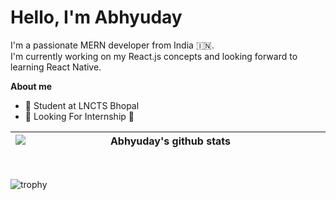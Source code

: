 <!-- <p align="center"><a href=""><img width="80%" alt="Hello, I'm Abhyuday. I do open source!" src="" /></a></p> -->
# Hello, I'm Abhyuday<br />
I'm a passionate MERN developer from India 🇮🇳. <br />
I'm currently working on my React.js concepts and looking forward to learning React Native.

**About me** 

- 📘 Student at LNCTS Bhopal
- 💼 Looking For Internship 🐢
 

| <img style="min-width: 50vw" align="center" src="https://github-readme-stats.vercel.app/api?username=Abhyuday911Dev&show_icons=true&include_all_commits=true&theme=dark&hide_border=true&count_private=true&include_all_commits=true&hide=prs" alt="Abhyuday's github stats" /> | <img style="min-width: 50vw" align="center" src="https://github-readme-stats.vercel.app/api/top-langs/?username=Abhyuday911Dev&layout=compact&theme=dark&hide_border=true&langs_count=8" /> |
| ------------- | ------------- |

<br />

![trophy](https://github-profile-trophy.vercel.app/?username=Abhyuday911Dev)
